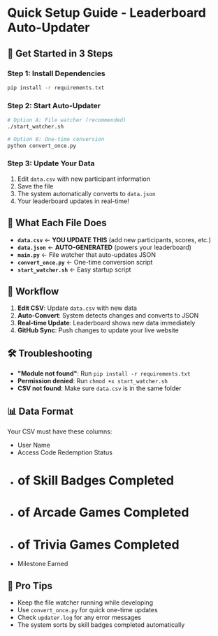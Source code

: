 # Quick Setup Guide - Leaderboard Auto-Updater

## 🚀 Get Started in 3 Steps

### Step 1: Install Dependencies
```bash
pip install -r requirements.txt
```

### Step 2: Start Auto-Updater
```bash
# Option A: File watcher (recommended)
./start_watcher.sh

# Option B: One-time conversion
python convert_once.py
```

### Step 3: Update Your Data
1. Edit `data.csv` with new participant information
2. Save the file
3. The system automatically converts to `data.json`
4. Your leaderboard updates in real-time!

## 📁 What Each File Does

- **`data.csv`** ← **YOU UPDATE THIS** (add new participants, scores, etc.)
- **`data.json`** ← **AUTO-GENERATED** (powers your leaderboard)
- **`main.py`** ← File watcher that auto-updates JSON
- **`convert_once.py`** ← One-time conversion script
- **`start_watcher.sh`** ← Easy startup script

## 🔄 Workflow

1. **Edit CSV**: Update `data.csv` with new data
2. **Auto-Convert**: System detects changes and converts to JSON
3. **Real-time Update**: Leaderboard shows new data immediately
4. **GitHub Sync**: Push changes to update your live website

## 🛠️ Troubleshooting

- **"Module not found"**: Run `pip install -r requirements.txt`
- **Permission denied**: Run `chmod +x start_watcher.sh`
- **CSV not found**: Make sure `data.csv` is in the same folder

## 📊 Data Format

Your CSV must have these columns:
- User Name
- Access Code Redemption Status  
- # of Skill Badges Completed
- # of Arcade Games Completed
- # of Trivia Games Completed
- Milestone Earned

## 🎯 Pro Tips

- Keep the file watcher running while developing
- Use `convert_once.py` for quick one-time updates
- Check `updater.log` for any error messages
- The system sorts by skill badges completed automatically
